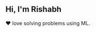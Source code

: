 ## Hi, I'm Rishabh 

❤️ love solving problems using ML.

<!---
rishjetstar/rishjetstar is a ✨ special ✨ repository because its `README.md` (this file) appears on your GitHub profile.
You can click the Preview link to take a look at your changes.
--->
